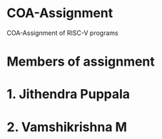 # COA-Assignment
COA-Assignment of RISC-V programs
# Members of assignment
# 1. Jithendra Puppala
# 2. Vamshikrishna M

